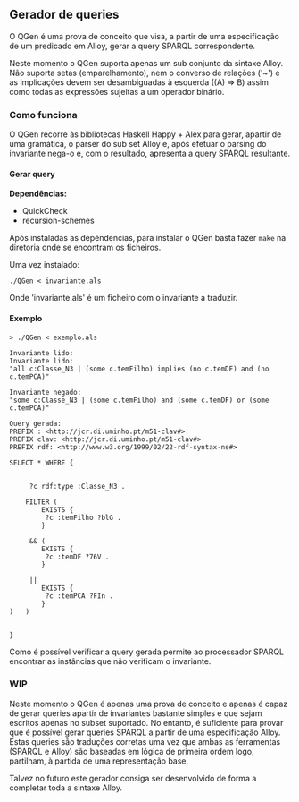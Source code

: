 
## Gerador de queries

O QGen é uma prova de conceito que visa, a partir de uma especificação de um
predicado em Alloy, gerar a query SPARQL correspondente.

Neste momento o QGen suporta apenas um sub conjunto da sintaxe Alloy. Não
suporta setas (emparelhamento), nem o converso de relações ('~') e as
implicações devem ser desambiguadas à esquerda ((A) => B) assim como todas as expressões sujeitas a um operador binário.


### Como funciona

O QGen recorre às bibliotecas Haskell Happy + Alex para gerar, apartir de uma gramática,
o parser do sub set Alloy e, após efetuar o parsing do invariante nega-o e, com o
resultado, apresenta a query SPARQL resultante.

#### Gerar query

**Dependências:**

- QuickCheck
- recursion-schemes

Após instaladas as depêndencias, para instalar o QGen basta fazer `make` na diretoria onde se encontram os
ficheiros.

Uma vez instalado:

`./QGen < invariante.als`

Onde 'invariante.als' é um ficheiro com o invariante a traduzir.

#### Exemplo

`> ./QGen < exemplo.als `

```
Invariante lido:
Invariante lido:
"all c:Classe_N3 | (some c.temFilho) implies (no c.temDF) and (no c.temPCA)"

Invariante negado:
"some c:Classe_N3 | (some c.temFilho) and (some c.temDF) or (some c.temPCA)"

Query gerada:
PREFIX : <http://jcr.di.uminho.pt/m51-clav#> 
PREFIX clav: <http://jcr.di.uminho.pt/m51-clav#> 
PREFIX rdf: <http://www.w3.org/1999/02/22-rdf-syntax-ns#> 

SELECT * WHERE {


	 ?c rdf:type :Classe_N3 . 

	FILTER ( 
		EXISTS { 	
		 ?c :temFilho ?blG . 
		} 

	 && (
		EXISTS { 	
		 ?c :temDF ?76V . 
		} 

	 || 
		EXISTS { 	
		 ?c :temPCA ?FIn . 
		} 
) 	)


}

```

Como é possível verificar a query gerada permite ao processador SPARQL encontrar as instâncias que não verificam o invariante.

### WIP

Neste momento o QGen é apenas uma prova de conceito e apenas é capaz de gerar queries apartir de invariantes bastante simples e que sejam escritos apenas no subset suportado. No entanto, é suficiente para provar que é possível gerar queries SPARQL a partir de uma especificação Alloy. Estas queries são traduções corretas uma vez que ambas as ferramentas (SPARQL e Alloy) são baseadas em lógica de primeira ordem logo, partilham, à partida de uma representação base.

Talvez no futuro este gerador consiga ser desenvolvido de forma a completar toda a sintaxe Alloy.
